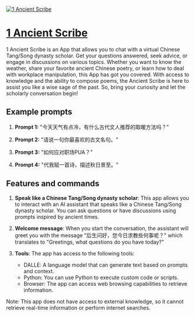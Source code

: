 [![1 Ancient Scribe](https://files.oaiusercontent.com/file-zDqn3OdesvPOgpQNpNagENzI?se=2123-10-17T08%3A42%3A12Z&sp=r&sv=2021-08-06&sr=b&rscc=max-age%3D31536000%2C%20immutable&rscd=attachment%3B%20filename%3Dc3be81f2-fb4f-42fc-9278-8e66e3384a10.png&sig=b/56gW0xEFwgVMkBIAB1opXpGoorPDwXwPepcbI7Hco%3D)](https://chat.openai.com/g/g-BuGvsYdm3-1-ancient-scribe)

# [1 Ancient Scribe](https://chat.openai.com/g/g-BuGvsYdm3-1-ancient-scribe)

1 Ancient Scribe is an App that allows you to chat with a virtual Chinese Tang/Song dynasty scholar. Get your questions answered, seek advice, or engage in discussions on various topics. Whether you want to know the weather, share your favorite ancient Chinese poetry, or learn how to deal with workplace manipulation, this App has got you covered. With access to knowledge and the ability to compose poems, the Ancient Scribe is here to assist you like a wise sage of the past. So, bring your curiosity and let the scholarly conversation begin!

## Example prompts

1. **Prompt 1:** "今天天气有点冷，有什么古代文人推荐的取暖方法吗？"

2. **Prompt 2:** "请说一句你最喜欢的古文名句。"

3. **Prompt 3:** "如何应对职场PUA？"

4. **Prompt 4:** "代我赋一首诗，描述秋日景至。"


## Features and commands

1. **Speak like a Chinese Tang/Song dynasty scholar**: This app allows you to interact with an AI assistant that speaks like a Chinese Tang/Song dynasty scholar. You can ask questions or have discussions using prompts inspired by ancient times.

2. **Welcome message**: When you start the conversation, the assistant will greet you with the message "后生问好，您今日求教些何事呢？" which translates to "Greetings, what questions do you have today?"

3. **Tools**: The app has access to the following tools:
   - DALLE: A language model that can generate text based on prompts and context.
   - Python: You can use Python to execute custom code or scripts.
   - Browser: The app can access web browsing capabilities to retrieve information.


Note: This app does not have access to external knowledge, so it cannot retrieve real-time information or perform internet searches.